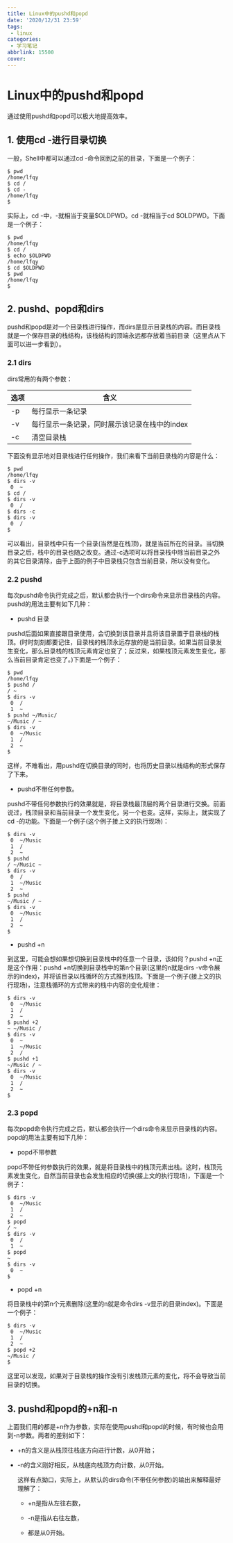 ```yaml
---
title: Linux中的pushd和popd
date: '2020/12/31 23:59'
tags:
 - linux
categories:
 - 学习笔记
abbrlink: 15500
cover: 
---
```


# Linux中的pushd和popd

通过使用pushd和popd可以极大地提高效率。

## 1. 使用cd -进行目录切换

一般，Shell中都可以通过cd -命令回到之前的目录，下面是一个例子：

```shell
$ pwd
/home/lfqy
$ cd /
$ cd -
/home/lfqy
$ 
```

实际上，cd -中，-就相当于变量$OLDPWD。cd -就相当于cd $OLDPWD。下面是一个例子：

```shell
$ pwd
/home/lfqy
$ cd /
$ echo $OLDPWD
/home/lfqy
$ cd $OLDPWD
$ pwd
/home/lfqy
$ 
```



## 2. pushd、popd和dirs

pushd和popd是对一个目录栈进行操作，而dirs是显示目录栈的内容。而目录栈就是一个保存目录的栈结构，该栈结构的顶端永远都存放着当前目录（这里点从下面可以进一步看到）。

### 2.1 dirs

dirs常用的有两个参数：

| 选项 | 含义                                          |
| ---- | --------------------------------------------- |
| -p   | 每行显示一条记录                              |
| -v   | 每行显示一条记录，同时展示该记录在栈中的index |
| -c   | 清空目录栈                                    |

下面没有显示地对目录栈进行任何操作，我们来看下当前目录栈的内容是什么：

```shell
$ pwd
/home/lfqy
$ dirs -v
 0  ~
$ cd /
$ dirs -v
 0  /
$ dirs -c
$ dirs -v
 0  /
$ 
```

可以看出，目录栈中只有一个目录(当然是在栈顶)，就是当前所在的目录。当切换目录之后，栈中的目录也随之改变。通过-c选项可以将目录栈中除当前目录之外的其它目录清除，由于上面的例子中目录栈只包含当前目录，所以没有变化。

### 2.2  pushd

每次pushd命令执行完成之后，默认都会执行一个dirs命令来显示目录栈的内容。pushd的用法主要有如下几种：

* pushd 目录

pushd后面如果直接跟目录使用，会切换到该目录并且将该目录置于目录栈的栈顶。(时时刻刻都要记住，目录栈的栈顶永远存放的是当前目录。如果当前目录发生变化，那么目录栈的栈顶元素肯定也变了；反过来，如果栈顶元素发生变化，那么当前目录肯定也变了。)下面是一个例子：

```shell
$ pwd
/home/lfqy
$ pushd /
/ ~
$ dirs -v
 0  /
 1  ~
$ pushd ~/Music/
~/Music / ~
$ dirs -v
 0  ~/Music
 1  /
 2  ~
$
```

这样，不难看出，用pushd在切换目录的同时，也将历史目录以栈结构的形式保存了下来。

* pushd不带任何参数。

pushd不带任何参数执行的效果就是，将目录栈最顶层的两个目录进行交换。前面说过，栈顶目录和当前目录一个发生变化，另一个也变。这样，实际上，就实现了cd -的功能。下面是一个例子(这个例子接上文的执行现场)：

```shell
$ dirs -v
 0  ~/Music
 1  /
 2  ~
$ pushd
/ ~/Music ~
$ dirs -v
 0  /
 1  ~/Music
 2  ~
$ pushd
~/Music / ~
$ dirs -v
 0  ~/Music
 1  /
 2  ~
$ 
```

* pushd +n

到这里，可能会想如果想切换到目录栈中的任意一个目录，该如何？pushd +n正是这个作用：pushd +n切换到目录栈中的第n个目录(这里的n就是dirs -v命令展示的index)，并将该目录以栈循环的方式推到栈顶。下面是一个例子(接上文的执行现场)，注意栈循环的方式带来的栈中内容的变化规律：

```shell
$ dirs -v
 0  ~/Music
 1  /
 2  ~
$ pushd +2
~ ~/Music /
$ dirs -v
 0  ~
 1  ~/Music
 2  /
$ pushd +1
~/Music / ~
$ dirs -v
 0  ~/Music
 1  /
 2  ~
$ 
```

### 2.3 popd

每次popd命令执行完成之后，默认都会执行一个dirs命令来显示目录栈的内容。popd的用法主要有如下几种：

* popd不带参数

popd不带任何参数执行的效果，就是将目录栈中的栈顶元素出栈。这时，栈顶元素发生变化，自然当前目录也会发生相应的切换(接上文的执行现场)，下面是一个例子：

```shell
$ dirs -v
 0  ~/Music
 1  /
 2  ~
$ popd
/ ~
$ dirs -v
 0  /
 1  ~
$ popd
~
$ dirs -v
 0  ~
$ 
```

* popd +n

将目录栈中的第n个元素删除(这里的n就是命令dirs -v显示的目录index)。下面是一个例子：

```shell
$ dirs -v
 0  ~/Music
 1  /
 2  ~
$ popd +2
~/Music /
$
```

这里可以发现，如果对于目录栈的操作没有引发栈顶元素的变化，将不会导致当前目录的切换。

## 3. pushd和popd的+n和-n

上面我们用的都是+n作为参数，实际在使用pushd和popd的时候，有时候也会用到-n参数。两者的差别如下：

* +n的含义是从栈顶往栈底方向进行计数，从0开始；

* -n的含义刚好相反，从栈底向栈顶方向计数，从0开始。

    这样有点拗口，实际上，从默认的dirs命令(不带任何参数)的输出来解释最好理解了：

    * +n是指从左往右数，

    * -n是指从右往左数，

    * 都是从0开始。